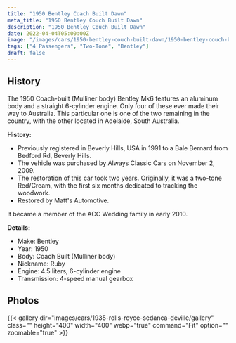 ```yaml
---
title: "1950 Bentley Coach Built Dawn"
meta_title: "1950 Bentley Couch Built Dawn"
description: "1950 Bentley Couch Built Dawn"
date: 2022-04-04T05:00:00Z
image: "/images/cars/1950-bentley-couch-built-dawn/1950-bentley-couch-built-dawn.jpg"
tags: ["4 Passengers", "Two-Tone", "Bentley"]
draft: false
---
```

## History
The 1950 Coach-built (Mulliner body) Bentley Mk6 features an aluminum body and a straight 6-cylinder engine. Only four of these ever made their way to Australia. This particular one is one of the two remaining in the country, with the other located in Adelaide, South Australia.

**History:**
- Previously registered in Beverly Hills, USA in 1991 to a Bale Bernard from Bedford Rd, Beverly Hills.
- The vehicle was purchased by Always Classic Cars on November 2, 2009.
- The restoration of this car took two years. Originally, it was a two-tone Red/Cream, with the first six months dedicated to tracking the woodwork.
- Restored by Matt's Automotive.

It became a member of the ACC Wedding family in early 2010.

**Details:**
- Make: Bentley
- Year: 1950
- Body: Coach Built (Mulliner body)
- Nickname: Ruby
- Engine: 4.5 liters, 6-cylinder engine
- Transmission: 4-speed manual gearbox

## Photos
{{< gallery dir="images/cars/1935-rolls-royce-sedanca-deville/gallery" class="" height="400" width="400" webp="true" command="Fit" option="" zoomable="true" >}}
